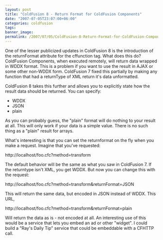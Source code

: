 ```yaml
---
layout: post
title: "ColdFusion 8 - Return Format for ColdFusion Components"
date: "2007-07-05T23:07:00+06:00"
categories: coldfusion 
tags: 
banner_image: 
permalink: /2007/07/05/ColdFusion-8-Return-Format-for-ColdFusion-Components
---
```


One of the lesser publicized updates in ColdFusion 8 is the introduction of the returnFormat attribute for the cffunction tag. What does this do? ColdFusion Components, when executed remotely, will return data wrapped in WDDX format. This is a problem if you want to use the result in AJAX or some other non-WDDX form. ColdFusion 7 fixed this partially by making any function that had a returnType of XML return it's data unformatted. 

ColdFusion 8 takes this further and allows you to explicitly state how the result data should be returned. You can specify:

<ul>
<li>WDDX
<li>JSON
<li>plain
</ul>

As you can probably guess, the "plain" format will do nothing to your result at all. This will only work if your data is a simple value. There is no such thing as a "plain" result for arrays. 

What's interesting is that you can set the returnformat on the fly when you make a request. Imagine that you've requested:

http://localhost/foo.cfc?method=transform

The default behavior will be the same as what you saw in ColdFusion 7. If the returntype isn't XML, you get WDDX. But now you can change this with the request:

http://localhost/foo.cfc?method=transform&returnFormat=JSON

This will return the same data, but encoded in JSON instead of WDDX. This URL, 

http://localhost/foo.cfc?method=transform&returnFormat=plain

Will return the data as is - not encoded at all. An interesting use of this would be a service that lets you embed an ad or other "widget". I could build a "Ray's Daily Tip" service that could be embeddable with a CFHTTP call.